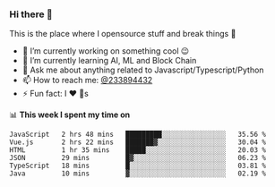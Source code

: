 ### Hi there 👋

<!--
**a233894432/a233894432** is a ✨ _special_ ✨ repository because its `README.md` (this file) appears on your GitHub profile.

Here are some ideas to get you started:

- 🔭 I’m currently working on ...
- 🌱 I’m currently learning ...
- 👯 I’m looking to collaborate on ...
- 🤔 I’m looking for help with ...
- 💬 Ask me about ...
- 📫 How to reach me: ...
- 😄 Pronouns: ...
- ⚡ Fun fact: ...
-->
 
 
This is the place where I opensource stuff and break things :rofl:

- 🔭 I’m currently working on something cool :wink:
- 🌱 I’m currently learning AI, ML and Block Chain
- 💬 Ask me about anything related to Javascript/Typescript/Python
- 📫 How to reach me: [@233894432](https://twitter.com/233894432)
- ⚡ Fun fact: I :heart: :dog:s

📊 **This week I spent my time on**
<!--START_SECTION:waka-->

```text
JavaScript   2 hrs 48 mins   █████████░░░░░░░░░░░░░░░░   35.56 %
Vue.js       2 hrs 22 mins   ███████▓░░░░░░░░░░░░░░░░░   30.04 %
HTML         1 hr 35 mins    █████░░░░░░░░░░░░░░░░░░░░   20.03 %
JSON         29 mins         █▓░░░░░░░░░░░░░░░░░░░░░░░   06.23 %
TypeScript   18 mins         █░░░░░░░░░░░░░░░░░░░░░░░░   03.81 %
Java         10 mins         ▓░░░░░░░░░░░░░░░░░░░░░░░░   02.19 %
```

<!--END_SECTION:waka-->
